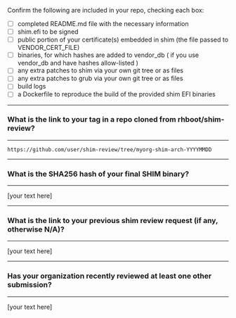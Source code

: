 Confirm the following are included in your repo, checking each box:

 - [ ] completed README.md file with the necessary information
 - [ ] shim.efi to be signed
 - [ ] public portion of your certificate(s) embedded in shim (the file passed to VENDOR_CERT_FILE)
 - [ ] binaries, for which hashes are added to vendor_db ( if you use vendor_db and have hashes allow-listed )
 - [ ] any extra patches to shim via your own git tree or as files
 - [ ] any extra patches to grub via your own git tree or as files
 - [ ] build logs
 - [ ] a Dockerfile to reproduce the build of the provided shim EFI binaries

-------------------------------------------------------------------------------
### What is the link to your tag in a repo cloned from rhboot/shim-review?
-------------------------------------------------------------------------------
`https://github.com/user/shim-review/tree/myorg-shim-arch-YYYYMMDD`

-------------------------------------------------------------------------------
### What is the SHA256 hash of your final SHIM binary?
-------------------------------------------------------------------------------
[your text here]

-------------------------------------------------------------------------------
### What is the link to your previous shim review request (if any, otherwise N/A)?
-------------------------------------------------------------------------------
[your text here]

-------------------------------------------------------------------------------
### Has your organization recently reviewed at least one other submission?
-------------------------------------------------------------------------------
[your text here]
